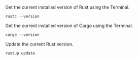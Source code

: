Get the current installed version of Rust using the Terminal.

```{powershell}
rustc --version
```

Get the current installed version of Cargo using the Terminal.

```{powershell}
cargo --version
```

Update the current Rust version.

```{powershell}
rustup update
```
